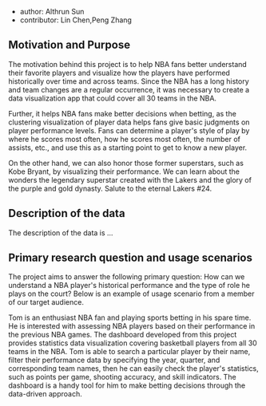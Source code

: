 
- author: Althrun Sun
- contributor: Lin Chen,Peng Zhang

## Motivation and Purpose


The motivation behind this project is to help NBA fans better understand their favorite players and visualize how the players have performed historically over time and across teams. Since the NBA has a long history and team changes are a regular occurrence, it was necessary to create a data visualization app that could cover all 30 teams in the NBA.

Further, it helps NBA fans make better decisions when betting, as the clustering visualization of player data helps fans give basic judgments on player performance levels. Fans can determine a player's style of play by where he scores most often, how he scores most often, the number of assists, etc., and use this as a starting point to get to know a new player.

On the other hand, we can also honor those former superstars, such as Kobe Bryant, by visualizing their performance. We can learn about the wonders the legendary superstar created with the Lakers and the glory of the purple and gold dynasty. Salute to the eternal Lakers #24.


## Description of the data


The description of the data is ...

## Primary research question and usage scenarios

The project aims to answer the following primary question:
How can we understand a NBA player's historical performance and the type of role he plays on the court?
Below is an example of usage scenario from a member of our target audience.

Tom is an enthusiast NBA fan and playing sports betting in his spare time. He is interested with assessing NBA players based on their performance in the previous NBA games. The dashboard developed from this project provides statistics data visualization covering basketball players from all 30 teams in the NBA. Tom is able to search a particular player by their name, filter their performance data by specifying the year, quarter, and corresponding team names, then he can easily check the player's statistics, such as points per game, shooting accuracy, and skill indicators. The dashboard is a handy tool for him to make betting decisions through the data-driven approach.



